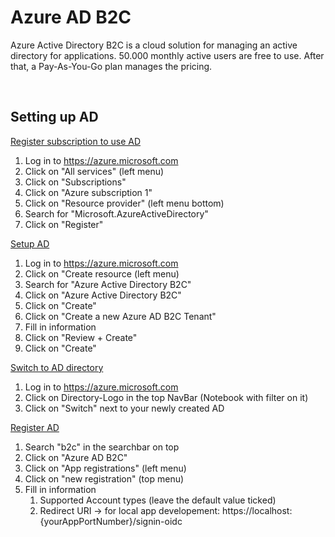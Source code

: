 # Azure AD B2C

Azure Active Directory B2C is a cloud solution for managing an active directory for applications. 50.000 monthly active users are free to use. After that, a Pay-As-You-Go plan manages the pricing.

<br>

## Setting up AD

<ins>Register subscription to use AD</ins>
1. Log in to https://azure.microsoft.com
2. Click on "All services" (left menu)
3. Click on "Subscriptions"
4. Click on "Azure subscription 1"
5. Click on "Resource provider" (left menu bottom)
6. Search for "Microsoft.AzureActiveDirectory"
7. Click on "Register"

<ins>Setup AD</ins>
1. Log in to https://azure.microsoft.com
2. Click on "Create resource (left menu)
3. Search for "Azure Active Directory B2C"
4. Click on "Azure Active Directory B2C"
5. Click on "Create"
6. Click on "Create a new Azure AD B2C Tenant"
7. Fill in information
8. Click on "Review + Create"
9. Click on "Create"

<ins>Switch to AD directory</ins>
1. Log in to https://azure.microsoft.com
2. Click on Directory-Logo in the top NavBar (Notebook with filter on it)
3. Click on "Switch" next to your newly created AD 

<ins>Register AD</ins>
1. Search "b2c" in the searchbar on top
2. Click on "Azure AD B2C"
3. Click on "App registrations" (left menu)
4. Click on "new registration" (top menu)
5. Fill in information
	1. Supported Account types (leave the default value ticked)
	2. Redirect URI -> for local app developement: https://localhost:{yourAppPortNumber}/signin-oidc